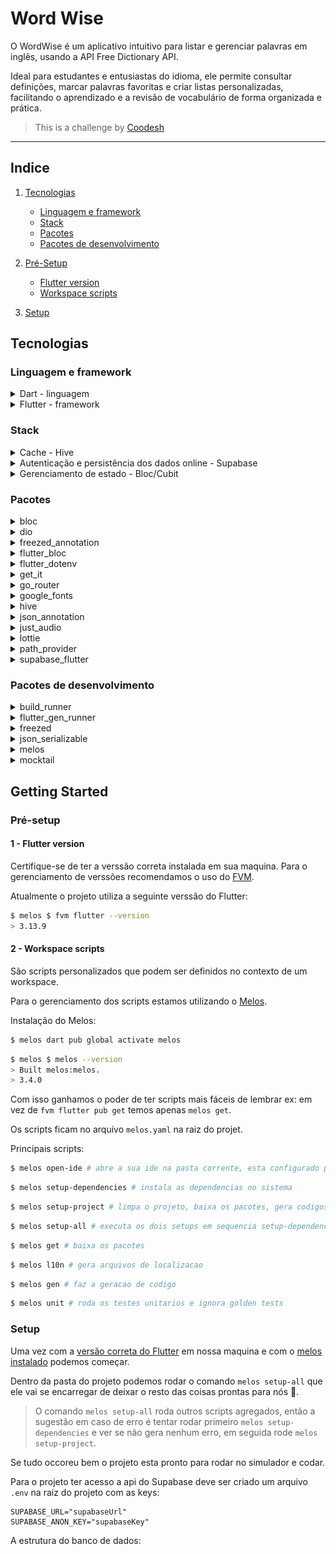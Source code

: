 # Word Wise

O WordWise é um aplicativo intuitivo para listar e gerenciar palavras em inglês, usando a API Free Dictionary API.

Ideal para estudantes e entusiastas do idioma, ele permite consultar definições, marcar palavras favoritas e criar listas personalizadas, facilitando o aprendizado e a revisão de vocabulário de forma organizada e prática.

> This is a challenge by [Coodesh](https://coodesh.com/)

<hr>

## Indice

1. [Tecnologias](#tecnologias)

   - [Linguagem e framework](#linguagem-e-framework)
   - [Stack](#stack)
   - [Pacotes](#pacotes)
   - [Pacotes de desenvolvimento](#pacotes-de-desenvolvimento)

2. [Pré-Setup](#getting-started)
   - [Flutter version](#flutter-version)
   - [Workspace scripts](#workspace-scripts)
3. [Setup](#setup)

## Tecnologias

### Linguagem e framework

<details>
<summary>Dart - linguagem</summary>
<br/>
<br/>
<img src="https://dart.dev/assets/img/logo/logo-white-text.svg" style="width:200px;">
<br/>
<br/>

An approachable, portable, and productive language for high-quality apps on any platform
Dart is:

- Approachable: Develop with a strongly typed programming language that is consistent, concise, and offers modern language features like null safety and patterns.

- Portable: Compile to ARM, x64, or RISC-V machine code for mobile, desktop, and backend. Compile to JavaScript or WebAssembly for the web.

- Productive: Make changes iteratively: use hot reload to see the result instantly in your running app. Diagnose app issues using DevTools.

- Dart's flexible compiler technology lets you run Dart code in different ways, depending on your target platform and goals:

- Dart Native: For programs targeting devices (mobile, desktop, server, and more), Dart Native includes both a Dart VM with JIT (just-in-time) compilation and an AOT (ahead-of-time) compiler for producing machine code.

- Dart Web: For programs targeting the web, Dart Web includes both a development time compiler (dartdevc) and a production time compiler (dart2js).

</details>

<details>
<summary>Flutter - framework</summary>
<br/>
<br/>
<img src="https://camo.githubusercontent.com/8ca355b5c8a6df04ea30294e513b38128c214075013df41d95609ccd1a745c91/68747470733a2f2f73746f726167652e676f6f676c65617069732e636f6d2f636d732d73746f726167652d6275636b65742f36653139666565366234376233366361363133662e706e67" style="width:200px;">
<br/>
<br/>

Flutter is Google's SDK for crafting beautiful, fast user experiences for mobile, web, and desktop from a single codebase. Flutter works with existing code, is used by developers and organizations around the world, and is free and open source.

</details>

### Stack

<details>
<summary>Cache - Hive</summary>
<br/>
<br/>
<img src="https://raw.githubusercontent.com/hivedb/hive/master/.github/logo_transparent.svg?sanitize=true" style="width:200px;">
<br/>
<br/>

[Hive](https://pub.dev/packages/hive) is a lightweight and blazing fast key-value database written in pure Dart. Inspired by Bitcask.

</details>

<details>
<summary>Autenticação e persistência dos dados online - Supabase</summary>

<img src="https://user-images.githubusercontent.com/8291514/213727225-56186826-bee8-43b5-9b15-86e839d89393.png#gh-dark-mode-only" style="width:600px;">
<br/>
<br/>

[Supabase](https://supabase.com/) is an open source Firebase alternative. We're building the features of Firebase using enterprise-grade open source tools.

</details>

<details>
<summary>Gerenciamento de estado - Bloc/Cubit</summary>
<br/>
<br/>
<img src="https://raw.githubusercontent.com/felangel/bloc/master/assets/logos/flutter_bloc.png" style="width:200px;">
<br/>
<br/>

[Bloc](https://bloclibrary.dev/getting-started/) makes it easy to separate presentation from business logic, making your code fast, easy to test, and reusable.

</details>

### Pacotes

<details>
<summary>bloc</summary>

> Implementa o padrão de arquitetura BLoC (Business Logic Component), usado para gerenciar o estado do aplicativo de forma reativa.

</details>

<details>
<summary>dio</summary>

> Uma poderosa biblioteca HTTP para Flutter e Dart, usada para fazer solicitações de rede.

</details>

<details>
<summary>freezed_annotation</summary>

> Usado para gerar código para classes imutáveis em Dart, útil para modelagem de dados.

</details>

<details>
<summary>flutter_bloc</summary>

> Fornece ferramentas para implementar a arquitetura BLoC de forma mais eficiente em aplicativos Flutter.

</details>

<details>
<summary>flutter_dotenv</summary>

> Permite carregar variáveis de ambiente a partir de um arquivo .env, útil para separar configurações sensíveis do código-fonte.

</details>

<details>
<summary>get_it</summary>

> Um simples serviço de localização para gerenciamento de dependências em aplicativos Flutter.

</details>

<details>
<summary>go_router</summary>

> Uma biblioteca de roteamento para Flutter que fornece uma maneira mais flexível de gerenciar a navegação dentro do aplicativo.

</details>

<details>
<summary>google_fonts</summary>

> Permite o uso de fontes do Google em aplicativos Flutter sem precisar baixá-las e adicioná-las manualmente ao projeto.

</details>

<details>
<summary>hive</summary>

> Um banco de dados de chave-valor rápido, eficiente e fácil de usar para Flutter.

</details>

<details>
<summary>json_annotation</summary>

> Usado para gerar serializadores JSON de forma automática a partir de classes Dart.

</details>

<details>
<summary>just_audio</summary>

> Uma biblioteca de reprodução de áudio para Flutter que fornece uma API simples e poderosa para reproduzir áudio local e remoto.

</details>

<details>
<summary>lottie</summary>

> Permite a exibição de animações Lottie em aplicativos Flutter.

</details>

<details>
<summary>path_provider</summary>

> Fornece uma maneira fácil de acessar diretórios de armazenamento no dispositivo, como diretórios de documentos e cache.

</details>

<details>
<summary>supabase_flutter</summary>

> Uma biblioteca cliente para Supabase, uma plataforma de banco de dados e autenticação.

</details>

### Pacotes de desenvolvimento

<details>
<summary>build_runner</summary>

> Ferramenta que executa geradores de código para gerar código Dart durante o tempo de compilação, usado principalmente com pacotes como json_serializable e freezed para gerar código de serialização.

</details>

<details>

<summary>flutter_gen_runner</summary>

> Um gerador de código para Flutter que facilita a geração de código Dart a partir de arquivos JSON, YAML, etc., usado para gerar classes de recursos a partir de arquivos de recursos.

</details>
<details>
<summary>freezed</summary>

> Uma biblioteca para gerar classes imutáveis em Dart, usada para definir classes de dados imutáveis com facilidade.

</details>
<details>
<summary>json_serializable</summary>

> Usado para gerar código de serialização JSON para classes Dart, tornando mais fácil trabalhar com JSON em Dart.

</details>
<details>
<summary>melos</summary>

> Uma ferramenta para gerenciamento de monorepos Dart/Flutter, usada para trabalhar com projetos Dart/Flutter que contêm vários pacotes em um único repositório.

</details>
<details>
<summary>mocktail</summary>

> Biblioteca de mocks para testes de Flutter/Dart, usada para criar mocks de objetos e funções durante os testes, facilitando a simulação de comportamentos.

</details>

## Getting Started

### Pré-setup

#### 1 - Flutter version

Certifique-se de ter a verssão correta instalada em sua maquina. Para o gerenciamento de verssões recomendamos o uso do [FVM](https://fvm.app/).

Atualmente o projeto utiliza a seguinte verssão do Flutter:

```bash
$ melos $ fvm flutter --version
> 3.13.9
```

#### 2 - Workspace scripts

São scripts personalizados que podem ser definidos no contexto de um workspace.

Para o gerenciamento dos scripts estamos utilizando o [Melos](https://melos.invertase.dev/getting-started).

Instalação do Melos:

```bash
$ melos dart pub global activate melos
```

```bash
$ melos $ melos --version
> Built melos:melos.
> 3.4.0
```

Com isso ganhamos o poder de ter scripts mais fáceis de lembrar ex: em vez de `fvm flutter pub get` temos apenas `melos get`.

Os scripts ficam no arquivo `melos.yaml` na raiz do projet.

Principais scripts:

```bash
$ melos open-ide # abre a sua ide na pasta corrente, esta configurado para vscode, mas pode er alterado no arquivo melos.yaml subistituindo open-ide: "code ." pela ide de sua preferencia ex open-ide: "studio ." para abrir o android studio
```

```bash
$ melos setup-dependencies # instala as dependencias no sistema
```

```bash
$ melos setup-project # limpa o projeto, baixa os pacotes, gera codigos e roda os testes e ao final abre a sua ide
```

```bash
$ melos setup-all # executa os dois setups em sequencia setup-dependencies e setup-project
```

```bash
$ melos get # baixa os pacotes
```

```bash
$ melos l10n # gera arquivos de localizacao
```

```bash
$ melos gen # faz a geracao de codigo
```

```bash
$ melos unit # roda os testes unitarios e ignora golden tests
```

### Setup

Uma vez com a [versão correta do Flutter](#1---flutter-version) em nossa maquina e com o [melos instalado](#2---workspace-scripts) podemos começar.

Dentro da pasta do projeto podemos rodar o comando `melos setup-all` que ele vai se encarregar de deixar o resto das coisas prontas para nós 🤞.

> O comando `melos setup-all` roda outros scripts agregados, então a sugestão em caso de erro é tentar rodar primeiro `melos setup-dependencies` e ver se não gera nenhum erro, em seguida rode `melos setup-project`.

Se tudo occoreu bem o projeto esta pronto para rodar no simulador e codar.

Para o projeto ter acesso a api do Supabase deve ser criado um arquivo `.env` na raiz do projeto com as keys:

```env
SUPABASE_URL="supabaseUrl"
SUPABASE_ANON_KEY="supabaseKey"
```

A estrutura do banco de dados:
